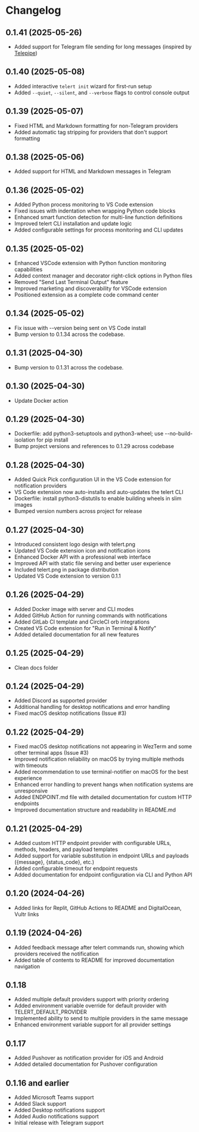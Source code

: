 # Changelog

## 0.1.41 (2025-05-26)
- Added support for Telegram file sending for long messages (inspired by [Telepipe](https://github.com/Linuxmaster14/telepipe))

## 0.1.40 (2025-05-08)
- Added interactive `telert init` wizard for first-run setup
- Added `--quiet`, `--silent`, and `--verbose` flags to control console output

## 0.1.39 (2025-05-07)
- Fixed HTML and Markdown formatting for non-Telegram providers
- Added automatic tag stripping for providers that don't support formatting

## 0.1.38 (2025-05-06)
- Added support for HTML and Markdown messages in Telegram

## 0.1.36 (2025-05-02)
- Added Python process monitoring to VS Code extension
- Fixed issues with indentation when wrapping Python code blocks
- Enhanced smart function detection for multi-line function definitions
- Improved telert CLI installation and update logic
- Added configurable settings for process monitoring and CLI updates

## 0.1.35 (2025-05-02)
- Enhanced VSCode extension with Python function monitoring capabilities
- Added context manager and decorator right-click options in Python files
- Removed "Send Last Terminal Output" feature
- Improved marketing and discoverability for VSCode extension
- Positioned extension as a complete code command center

## 0.1.34 (2025-05-02)
- Fix issue with --version being sent on VS Code install
- Bump version to 0.1.34 across the codebase.

## 0.1.31 (2025-04-30)
- Bump version to 0.1.31 across the codebase.

## 0.1.30 (2025-04-30)
- Update Docker action

## 0.1.29 (2025-04-30)
- Dockerfile: add python3-setuptools and python3-wheel; use --no-build-isolation for pip install
- Bump project versions and references to 0.1.29 across codebase

## 0.1.28 (2025-04-30)
- Added Quick Pick configuration UI in the VS Code extension for notification providers
- VS Code extension now auto-installs and auto-updates the telert CLI
- Dockerfile: install python3-distutils to enable building wheels in slim images
- Bumped version numbers across project for release

## 0.1.27 (2025-04-30)
- Introduced consistent logo design with telert.png
- Updated VS Code extension icon and notification icons
- Enhanced Docker API with a professional web interface
- Improved API with static file serving and better user experience
- Included telert.png in package distribution
- Updated VS Code extension to version 0.1.1

## 0.1.26 (2025-04-29)
- Added Docker image with server and CLI modes
- Added GitHub Action for running commands with notifications
- Added GitLab CI template and CircleCI orb integrations
- Created VS Code extension for "Run in Terminal & Notify"
- Added detailed documentation for all new features

## 0.1.25 (2025-04-29)
- Clean docs folder

## 0.1.24 (2025-04-29)
- Added Discord as supported provider
- Additional handling for desktop notifications and error handling
- Fixed macOS desktop notifications (Issue #3)

## 0.1.22 (2025-04-29)
- Fixed macOS desktop notifications not appearing in WezTerm and some other terminal apps (Issue #3)
- Improved notification reliability on macOS by trying multiple methods with timeouts
- Added recommendation to use terminal-notifier on macOS for the best experience
- Enhanced error handling to prevent hangs when notification systems are unresponsive
- Added ENDPOINT.md file with detailed documentation for custom HTTP endpoints
- Improved documentation structure and readability in README.md

## 0.1.21 (2025-04-29)
- Added custom HTTP endpoint provider with configurable URLs, methods, headers, and payload templates
- Added support for variable substitution in endpoint URLs and payloads ({message}, {status_code}, etc.)
- Added configurable timeout for endpoint requests
- Added documentation for endpoint configuration via CLI and Python API

## 0.1.20 (2024-04-26)
- Added links for Replit, GitHub Actions to README and DigitalOcean, Vultr links


## 0.1.19 (2024-04-26)
- Added feedback message after telert commands run, showing which providers received the notification
- Added table of contents to README for improved documentation navigation

## 0.1.18
- Added multiple default providers support with priority ordering
- Added environment variable override for default provider with TELERT_DEFAULT_PROVIDER
- Implemented ability to send to multiple providers in the same message
- Enhanced environment variable support for all provider settings

## 0.1.17
- Added Pushover as notification provider for iOS and Android
- Added detailed documentation for Pushover configuration

## 0.1.16 and earlier
- Added Microsoft Teams support
- Added Slack support
- Added Desktop notifications support
- Added Audio notifications support
- Initial release with Telegram support